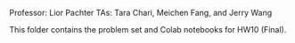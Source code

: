 Professor: Lior Pachter
TAs: Tara Chari, Meichen Fang, and Jerry Wang

This folder contains the problem set and Colab notebooks for HW10 (Final).
